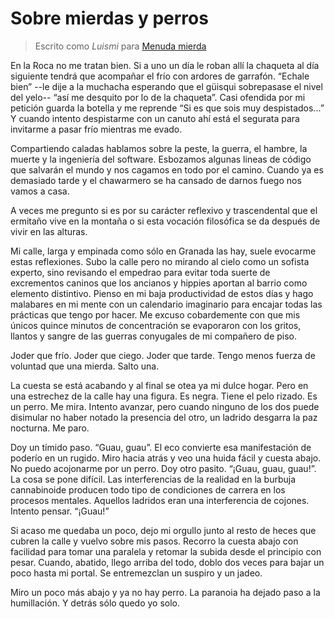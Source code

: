 Sobre mierdas y perros
======================

> Escrito como _Luismi_ para
> [Menuda mierda](http://rachasdeviento.blogspot.de/2009/01/captulo-iv-sobre-mierdas-y-perros.html)

En la Roca no me tratan bien. Si a uno un día le roban allí la
chaqueta al día siguiente tendrá que acompañar el frío con ardores de
garrafón. “Echale bien” --le dije a la muchacha esperando que el
güisqui sobrepasase el nivel del yelo-- “así me desquito por lo de la
chaqueta”. Casi ofendida por mi petición guarda la botella y me
reprende “Si es que sois muy despistados...” Y cuando intento
despistarme con un canuto ahí está el segurata para invitarme a pasar
frío mientras me evado.

Compartiendo caladas hablamos sobre la peste, la guerra, el hambre, la
muerte y la ingeniería del software. Esbozamos algunas lineas de
código que salvarán el mundo y nos cagamos en todo por el
camino. Cuando ya es demasiado tarde y el chawarmero se ha cansado de
darnos fuego nos vamos a casa.

A veces me pregunto si es por su carácter reflexivo y trascendental
que el ermitaño vive en la montaña o si esta vocación filosófica se da
después de vivir en las alturas.

Mi calle, larga y empinada como sólo en Granada las hay, suele
evocarme estas reflexiones. Subo la calle pero no mirando al cielo
como un sofista experto, sino revisando el empedrao para evitar toda
suerte de excrementos caninos que los ancianos y hippies aportan al
barrio como elemento distintivo. Pienso en mi baja productividad de
estos días y hago malabares en mi mente con un calendario imaginario
para encajar todas las prácticas que tengo por hacer. Me excuso
cobardemente con que mis únicos quince minutos de concentración se
evaporaron con los gritos, llantos y sangre de las guerras conyugales
de mi compañero de piso.

Joder que frío. Joder que ciego. Joder que tarde. Tengo menos fuerza
de voluntad que una mierda. Salto una.

La cuesta se está acabando y al final se otea ya mi dulce hogar. Pero
en una estrechez de la calle hay una figura. Es negra. Tiene el pelo
rizado. Es un perro. Me mira. Intento avanzar, pero cuando ninguno de
los dos puede disimular no haber notado la presencia del otro, un
ladrido desgarra la paz nocturna. Me paro.

Doy un tímido paso. “Guau, guau”. El eco convierte esa manifestación
de poderío en un rugido. Miro hacia atrás y veo una huida fácil y
cuesta abajo. No puedo acojonarme por un perro. Doy otro
pasito. “¡Guau, guau, guau!”. La cosa se pone difícil. Las
interferencias de la realidad en la burbuja cannabinoide producen todo
tipo de condiciones de carrera en los procesos mentales. Aquellos
ladridos eran una interferencia de cojones. Intento pensar. “¡Guau!”

Si acaso me quedaba un poco, dejo mi orgullo junto al resto de heces
que cubren la calle y vuelvo sobre mis pasos. Recorro la cuesta abajo
con facilidad para tomar una paralela y retomar la subida desde el
principio con pesar. Cuando, abatido, llego arriba del todo, doblo dos
veces para bajar un poco hasta mi portal. Se entremezclan un suspiro y
un jadeo.

Miro un poco más abajo y ya no hay perro. La paranoia ha dejado paso a
la humillación. Y detrás sólo quedo yo solo.
